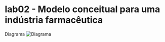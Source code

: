 # lab02 - Modelo conceitual para uma indústria farmacêutica

Diagrama
![Diagrama](images/diagrama.png)

